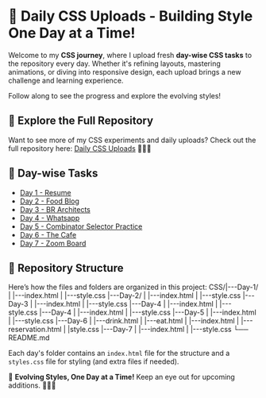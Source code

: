# 🚀 Daily CSS Uploads - Building Style One Day at a Time!

Welcome to my **CSS journey**, where I upload fresh **day-wise CSS tasks** to the repository every day. Whether it's refining layouts, mastering animations, or diving into responsive design, each upload brings a new challenge and learning experience.

Follow along to see the progress and explore the evolving styles!
## 🌟 Explore the Full Repository 

Want to see more of my CSS experiments and daily uploads? Check out the full repository here: [Daily CSS Uploads](https://github.com/kalyan-3214/CSS) 🚀🎨✨


## 📅 Day-wise Tasks

- [Day 1 - Resume](https://kalyan-3214.github.io/CSS/Day-1/)
- [Day 2 - Food Blog](https://kalyan-3214.github.io/CSS/Day-2/)
- [Day 3 - BR Architects](https://kalyan-3214.github.io/CSS/Day-3/)
- [Day 4 - Whatsapp](https://kalyan-3214.github.io/CSS/Day-4/)
- [Day 5 - Combinator Selector Practice](https://kalyan-3214.github.io/CSS/Day-5/)
- [Day 6 - The Cafe](https://kalyan-3214.github.io/CSS/Day-6/)
- [Day 7 - Zoom Board](https://kalyan-3214.github.io/CSS/Day-7/)


## 📂 Repository Structure

Here’s how the files and folders are organized in this project:
CSS/|---Day-1/ | |---index.html | |---style.css |---Day-2/ | |---index.html | |---style.css |---Day-3 | |---index.html | |---style.css |---Day-4 | |---index.html | |---style.css |---Day-4 | |---index.html | |---style.css |---Day-5 | |---index.html | |---style.css |---Day-6 | |---drink.html | |---eat.html | |---index.html | |---reservation.html | |style.css |---Day-7 | |---index.html | |---style.css └── README.md

Each day's folder contains an `index.html` file for the structure and a `styles.css` file for styling (and extra files if needed).

🔹 **Evolving Styles, One Day at a Time!** Keep an eye out for upcoming additions. 🚀🎨✨
